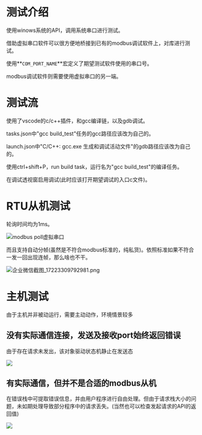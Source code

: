 # 测试介绍

使用winows系统的API，调用系统串口进行测试。

借助虚拟串口软件可以很方便地桥接到已有的modbus调试软件上，对库进行测试。

使用**`COM_PORT_NAME`**宏定义了期望测试软件使用的串口号。

modbus调试软件则需要使用虚拟串口的另一端。

# 测试流

使用了vscode的c/c++插件，和gcc编译链，以及gdb调试。

tasks.json中"gcc build_test"任务的gcc路径应该改为自己的。

launch.json中"C/C++: gcc.exe 生成和调试活动文件"的gdb路径应该改为自己的。

使用ctrl+shift+P，run build task，运行名为"gcc build_test"的编译任务。

在调试透视窗启用调试(此时应该打开期望调试的入口c文件)。

# RTU从机测试

轮询时间均为1ms。

![modbus poll虚拟串口](https://s2.loli.net/2024/07/30/Ez3b5mTsPwgxUZo.png)

而且支持自动分帧(虽然是不符合modbus标准的，纯私货)。依照标准如果不符合一发一回出现连帧，那么啥也不干。

![企业微信截图_17223309792981.png](https://s2.loli.net/2024/07/30/38TO2GJgwKqWaoz.png)

# 主机测试

由于主机并非被动运行，需要主动动作，环境情景较多

## 没有实际通信连接，发送及接收port始终返回错误

由于存在请求未发出，该对象驱动状态机静止在发送态

![](https://s2.loli.net/2024/08/03/IUOqX8u6MGZsP1c.png)

## 有实际通信，但并不是合适的modbus从机

在错误栈中可提取错误信息，并由用户程序进行自由处理。但由于请求栈大小的问题，未如期处理导致部分程序中的请求丢失。(当然也可以检查发起请求的API的返回值)

![](https://s2.loli.net/2024/08/03/XjUItmSEbeMl6q9.png)